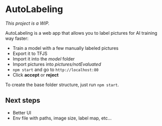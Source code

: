 # AutoLabeling

_This project is a WIP._

AutoLabeling is a web app that allows you to label pictures for AI training way faster:

- Train a model with a few manually labeled pictures
- Export it to TFJS
- Import it into the _model_ folder
- Import pictures into _pictures/notEvaluated_
- `npm start` and go to `http://localhost:80`
- Click **accept** or **reject**

To create the base folder structure, just run `npm start`.

## Next steps

- Better UI
- Env file with paths, image size, label map, etc...
